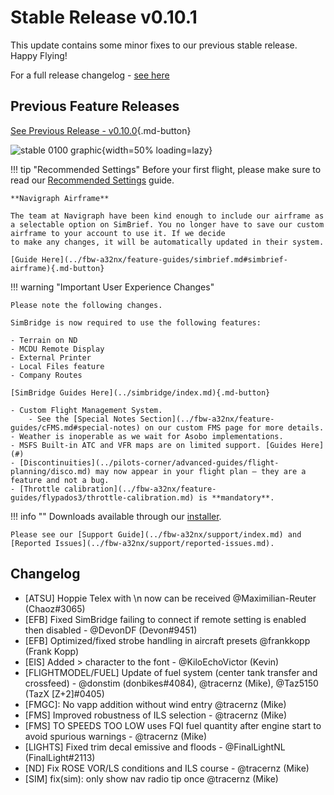<link rel="stylesheet" href="../../stylesheets/toc-tables.css">

# Stable Release v0.10.1

This update contains some minor fixes to our previous stable release. Happy Flying!

For a full release changelog - [see here](#changelog)

## Previous Feature Releases

[See Previous Release - v0.10.0](v0100.md){.md-button}

![stable 0100 graphic](assets/0-10-0-m.png){width=50% loading=lazy}

!!! tip "Recommended Settings"
    Before your first flight, please make sure to read our [Recommended Settings](../fbw-a32nx/settings.md) guide.

    **Navigraph Airframe**

    The team at Navigraph have been kind enough to include our airframe as a selectable option on SimBrief. You no longer have to save our custom airframe to your account to use it. If we decide 
    to make any changes, it will be automatically updated in their system.

    [Guide Here](../fbw-a32nx/feature-guides/simbrief.md#simbrief-airframe){.md-button}

!!! warning "Important User Experience Changes"

    Please note the following changes.

    SimBridge is now required to use the following features:

    - Terrain on ND 
    - MCDU Remote Display
    - External Printer
    - Local Files feature
    - Company Routes

    [SimBridge Guides Here](../simbridge/index.md){.md-button}

    - Custom Flight Management System.
        - See the [Special Notes Section](../fbw-a32nx/feature-guides/cFMS.md#special-notes) on our custom FMS page for more details.
    - Weather is inoperable as we wait for Asobo implementations.
    - MSFS Built-in ATC and VFR maps are on limited support. [Guides Here](#)
    - [Discontinuities](../pilots-corner/advanced-guides/flight-planning/disco.md) may now appear in your flight plan — they are a feature and not a bug.
    - [Throttle calibration](../fbw-a32nx/feature-guides/flypados3/throttle-calibration.md) is **mandatory**.

!!! info ""
    Downloads available through our [installer](../fbw-a32nx/installation.md).

    Please see our [Support Guide](../fbw-a32nx/support/index.md) and [Reported Issues](../fbw-a32nx/support/reported-issues.md).

## Changelog
- [ATSU] Hoppie Telex with \n now can be received @Maximilian-Reuter (Chaoz#3065)
- [EFB] Fixed SimBridge failing to connect if remote setting is enabled then disabled - @DevonDF (Devon#9451)
- [EFB] Optimized/fixed strobe handling in aircraft presets @frankkopp (Frank Kopp)
- [EIS] Added > character to the font - @KiloEchoVictor (Kevin)
- [FLIGHTMODEL/FUEL] Update of fuel system (center tank transfer and crossfeed) - @donstim (donbikes#4084), @tracernz (Mike), @Taz5150 (TazX [Z+2]#0405)
- [FMGC]: No vapp addition without wind entry @tracernz (Mike)
- [FMS] Improved robustness of ILS selection - @tracernz (Mike)
- [FMS] TO SPEEDS TOO LOW uses FQI fuel quantity after engine start to avoid spurious warnings - @tracernz (Mike)
- [LIGHTS] Fixed trim decal emissive and floods - @FinalLightNL (FinalLight#2113)
- [ND] Fix ROSE VOR/LS conditions and ILS course - @tracernz (Mike)
- [SIM] fix(sim): only show nav radio tip once @tracernz (Mike)